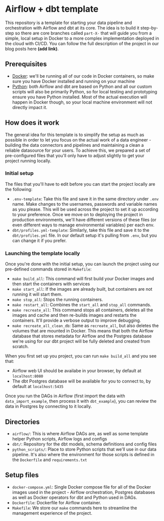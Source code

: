 # Airflow + dbt template
This repository is a template for starting your data pipeline and orchestration with Airflow and dbt at its core.
The idea is to build it step-by-step so there are core branches called `part-X-` that will guide you from a simple, local setup in Docker to a more complex implementation deployed in the cloud with CI/CD.
You can follow the full description of the project in our blog posts here **(add link)**.

## Prerequisites
- [Docker](https://www.docker.com/): we'll be running all of our code in Docker containers, so make sure you have Docker installed and running on your machine
- [Python](https://www.python.org/): both Airflow and dbt are based on Python and all our custom scripts will also be primarily Python, so for local testing and prototyping ensure you have Python installed. Most of the actual execution will happen in Docker though, so your local machine environment will not directly impact it.

## How does it work
The general idea for this template is to simplify the setup as much as possible in order to let you focus on the actual work of a data engineer - building the data connectors and pipelines and maintaining a clean a reliable datasource for your users. To achieve this, we prepared a set of pre-configured files that you'll  only have to adjust slightly to get your project running locally.

### Initial setup
The files that you'll have to edit before you can start the project locally are the following:
- `.env-template`: Take this file and save it in the same directory under `.env` name. Make changes to the usernames, passwords and variable names as you please. This will be used across the project to set it up according to your preference. Once we move on to deploying the project in production environments, we'll have different versions of these files (or even different ways to manage environmental variables) per each env.
- `dbt/profiles.yml-template`: Similarly, take this file and save it to the `dbt/profiles.yml` file. In our default setup it's pulling from `.env`, but you can change it if you prefer.

### Launching the template locally
Once you're done with the initial setup, you can launch the project using our pre-defined commands stored in `Makefile`:
- `make build_all`: This command will first build your Docker images and then start the containers with services
- `make start_all`: If the images are already built, but containers are not running it will start them.
- `make stop_all`: Stops the running containers.
- `make restart_all`: Combines the `start_all` and `stop_all` commands.
- `make recreate_all`: This command stops all containers, deletes all the images and cache and then re-builds images and restarts the containers. It'll provide a verbose output to improve debugging.
- `make recreate_all_clean_db`: Same as `recreate_all`, but also deletes the volumes that are mounted in Docker. This means that both the Airflow database that stores metadata for Airflow and the Postgres database we're using for our dbt project will be fully deleted and created from scratch.

When you first set up you project, you can run `make build_all` and you see that:
- Airflow web UI should be availabe in your browser, by default at `localhost:8080`
- The dbt Postgres database will be available for you to connect to, by default at `localhost:5435`

Once you run the DAGs in Airflow (first import the data with `data_import_example`, then process it with `dbt_example`), you can review the data in Postgres by connecting to it locally.

## Directories
- `airflow/`: This is where Airflow DAGs are, as well as some template helper Python scripts, Airflow logs and configs
- `dbt/`: Repository for the dbt models, schema definitions and config files
- `python_scripts/`: Place to store Python scripts that we'll use in our data pipeline. It's also where the environment for those scripts is defined in the `Dockerfile` and `requirements.txt`

## Setup files
- `docker-compose.yml`: Single Docker compose file for all of the Docker images used in the project - Airflow orchestration, Postgres databases as well as Docker operators for dbt and Python used in DAGs.
- `Dockerfile`: Dockerfile for Airflow container.
- `Makefile`: We store our `make` commands here to streamline the management experience of the project.
